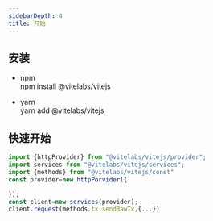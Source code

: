 ```yaml
---
sidebarDepth: 4
title: 开始
---
```

## 安装
- npm  
npm install @vitelabs/vitejs

- yarn   
yarn add @vitelabs/vitejs

## 快速开始
```javascript
import {httpProvider} from "@vitelabs/vitejs/provider";
import services from "@vitelabs/vitejs/services";
import {methods} from "@vitelabs/vitejs/const"
const provider=new httpPorvider({

});
const client=new services(provider);
client.request(methods.tx.sendRawTx,{...})
```